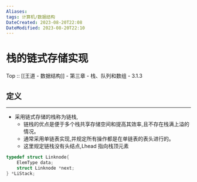 ```yaml
---
Aliases: 
tags: 计算机/数据结构 
DateCreated: 2023-08-20T22:08
DateModified: 2023-08-20T22:10
---
```

# 栈的链式存储实现

Top :: [[王道 - 数据结构]] - 第三章 - 栈、队列和数组 - 3.1.3
## 定义
---
- 采用链式存储的栈称为链栈,
	- 链栈的优点是便于多个栈共享存储空间和提高其效率,且不存在栈满上溢的情况。
	- 通常采用单链表实现,并规定所有操作都是在单链表的表头进行的。
	- 这里规定链栈没有头结点,Lhead 指向栈顶元素

```cpp
typedef struct Linknode{
	ElemType data;
	struct Linknode *next;
} *LiStack;
```
